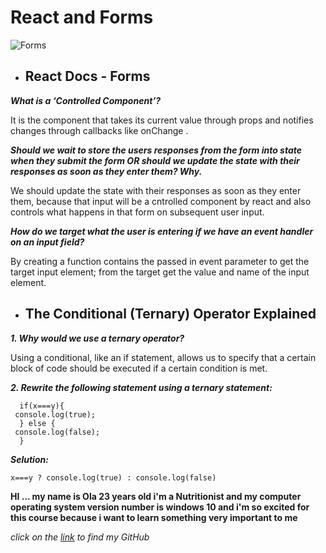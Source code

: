 # React and Forms

![Forms](https://res.cloudinary.com/practicaldev/image/fetch/s--KpQnReJ9--/c_limit%2Cf_auto%2Cfl_progressive%2Cq_auto%2Cw_880/https://i1.wp.com/blogreact.com/wp-content/uploads/2020/03/forms.jpg%3Ffit%3D750%252C393%26ssl%3D1)

- ## React Docs - Forms

***What is a ‘Controlled Component’?***

It is the component that takes its current value through props and notifies changes through callbacks like onChange .

***Should we wait to store the users responses from the form into state when they submit the form OR should we update the state with their responses as soon as they enter them? Why.***

We should update the state with their responses as soon as they enter them, because that input will be a cntrolled component by react and also controls what happens in that form on subsequent user input.

***How do we target what the user is entering if we have an event handler on an input field?***

By creating a function contains the passed in event parameter to get the target input element; from the target get the value and name of the input element.


- ## The Conditional (Ternary) Operator Explained

***1. Why would we use a ternary operator?***

Using a conditional, like an if statement, allows us to specify that a certain block of code should be executed if a certain condition is met.

***2. Rewrite the following statement using a ternary statement:***

```JS
  if(x===y){
 console.log(true);
  } else {
 console.log(false);
  }
```

***_Selution:_***

```JS
x===y ? console.log(true) : console.log(false)
```

**HI ... my name is Ola 23 years old i'm a Nutritionist and my computer operating system version number is windows 10 and i'm so excited for this course because i want to learn something very important to me**

*click on the [link](https://github.com/olaaltaslaq) to find my GitHub*

